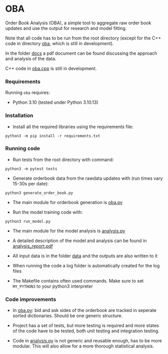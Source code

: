 OBA
====

Order Book Analysis (OBA), a simple tool to aggregate raw order book updates and use the
output for research and model fitting.

Note that all code has to be run from the root directory (except for the C++ code in directory [oba](oba), which is still in development).

In the folder [docs](docs) a pdf document can be found discussing the approach
and analysis of the data.

C++ code in [oba.cpp](oba/cpp/oba.cpp) is still in development.

### Requirements

Running `oba` requires:

* Python 3.10 (tested under Python 3.10.13)

### Installation
* Install all the required libraries using the requirements file:
```console
python3 -m pip install -r requirements.txt
```

### Running code
* Run tests from the root directory with command:
```console
python3 -m pytest tests
```

* Generate orderbook data from the rawdata updates with (run times vary 15-30s per date):
```console
python3 generate_order_book.py 
```
* The main module for orderbook generation is [oba.py](oba/oba.py) 

* Run the model training code with:
```console
python3 run_model.py 
```
* The main module for the model analysis is [analysis.py](oba/analysis.py) 

* A detailed description of the model and analysis can be found in [analysis_report.pdf](docs/analysis_report.pdf)

* All input data is in the folder [data](data) and the outputs are also written to it

* When running the code a log folder is automatically created for the log files

* The Makefile contains often used commands. Make sure to set ```MY_PYTHON3``` to your python3
interpreter

### Code improvements 

* In [oba.py](oba/oba.py): bid and ask sides of the orderbook are tracked in seperate sorted
dictionaries. Should be one generic structure.

* Project has a set of tests, but more testing is required and more states of the code have to be
tested, both unit testing and integration testing.

* Code in [analysis.py](oba/analysis.py) is not generic and reusable enough, has to be more modular. This will also allow
for a more thorough statistical analysis.

